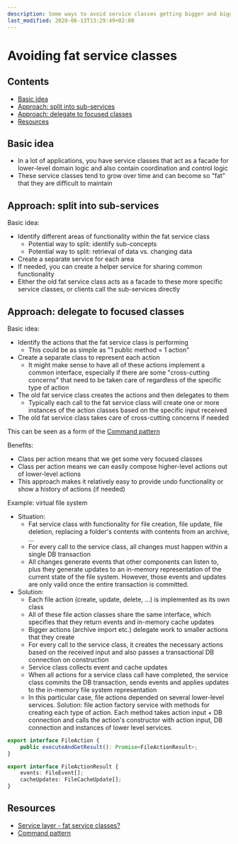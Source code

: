 ```yaml
---
description: Some ways to avoid service classes getting bigger and bigger
last_modified: 2020-06-13T13:29:49+02:00
---
```


# Avoiding fat service classes

## Contents

-   [Basic idea](#basic-idea)
-   [Approach: split into sub-services](#approach-split-into-sub-services)
-   [Approach: delegate to focused classes](#approach-delegate-to-focused-classes)
-   [Resources](#resources)

## Basic idea

-   In a lot of applications, you have service classes that act as a facade for lower-level domain logic and also contain coordination and control logic
-   These service classes tend to grow over time and can become so "fat" that they are difficult to maintain

## Approach: split into sub-services

Basic idea:

-   Identify different areas of functionality within the fat service class
    -   Potential way to split: identify sub-concepts
    -   Potential way to split: retrieval of data vs. changing data
-   Create a separate service for each area
-   If needed, you can create a helper service for sharing common functionality
-   Either the old fat service class acts as a facade to these more specific service classes, or clients call the sub-services directly

## Approach: delegate to focused classes

Basic idea:

-   Identify the actions that the fat service class is performing
    -   This could be as simple as "1 public method = 1 action"
-   Create a separate class to represent each action
    -   It might make sense to have all of these actions implement a common interface, especially if there are some "cross-cutting concerns" that need to be taken care of regardless of the specific type of action
-   The old fat service class creates the actions and then delegates to them
    -   Typically each call to the fat service class will create one or more instances of the action classes based on the specific input received
-   The old fat service class takes care of cross-cutting concerns if needed

This can be seen as a form of the [Command pattern](https://en.wikipedia.org/wiki/Command_pattern)

Benefits:

-   Class per action means that we get some very focused classes
-   Class per action means we can easily compose higher-level actions out of lower-level actions
-   This approach makes it relatively easy to provide undo functionality or show a history of actions (if needed)

Example: virtual file system

-   Situation:
    -   Fat service class with functionality for file creation, file update, file deletion, replacing a folder's contents with contents from an archive, ...
    -   For every call to the service class, all changes must happen within a single DB transaction
    -   All changes generate events that other components can listen to, plus they generate updates to an in-memory representation of the current state of the file system. However, those events and updates are only valid once the entire transaction is committed.
-   Solution:
    -   Each file action (create, update, delete, ...) is implemented as its own class
    -   All of these file action classes share the same interface, which specifies that they return events and in-memory cache updates
    -   Bigger actions (archive import etc.) delegate work to smaller actions that they create
    -   For every call to the service class, it creates the necessary actions based on the received input and also passes a transactional DB connection on construction
    -   Service class collects event and cache updates
    -   When all actions for a service class call have completed, the service class commits the DB transaction, sends events and applies updates to the in-memory file system representation
    -   In this particular case, file actions depended on several lower-level services. Solution: file action factory service with methods for creating each type of action. Each method takes action input + DB connection and calls the action's constructor with action input, DB connection and instances of lower level services.

```typescript
export interface FileAction {
    public executeAndGetResult(): Promise<FileActionResult>;
}

export interface FileActionResult {
    events: FileEvent[];
    cacheUpdates: FileCacheUpdate[];
}
```

## Resources

-   [Service layer - fat service classes?](https://softwareengineering.stackexchange.com/questions/269544/service-layer-fat-service-classes)
-   [Command pattern](https://en.wikipedia.org/wiki/Command_pattern)
